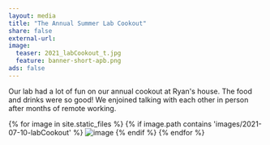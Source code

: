 ```yaml
---
layout: media 
title: "The Annual Summer Lab Cookout"
share: false
external-url: 
image:
  teaser: 2021_labCookout_t.jpg
  feature: banner-short-apb.png
ads: false
---
```

Our lab had a lot of fun on our annual cookout at Ryan's house. The food and drinks were so good! We enjoined talking with each other in person after months of remote working.

<div>
{% for image in site.static_files %}
    {% if image.path contains 'images/2021-07-10-labCookout' %}
        <img src="{{ site.baseurl }}{{ image.path }}" alt="image" />
    {% endif %}
{% endfor %}
</div>
